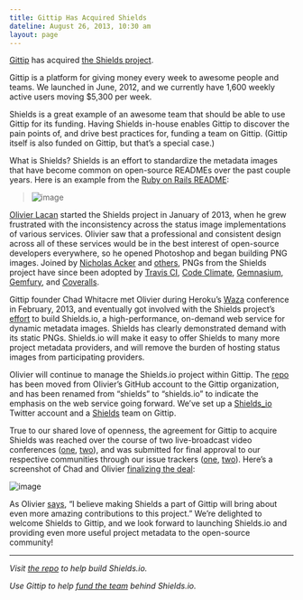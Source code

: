 ```yaml
---
title: Gittip Has Acquired Shields
dateline: August 26, 2013, 10:30 am
layout: page
---
```


<p><a href="https://www.gittip.com/">Gittip</a> has acquired <a
href="https://github.com/gittip/shields.io">the Shields project</a>.</p>

<p>Gittip is a platform for giving money every week to awesome people and teams.
We launched in June, 2012, and we currently have 1,600 weekly active users
moving $5,300 per week.</p>

<p>Shields is a great example of an awesome team that should be able to use
Gittip for its funding. Having Shields in-house enables Gittip to discover the
pain points of, <span>and drive best practices for,</span><span> funding a
team on Gittip. (Gittip itself is also funded on Gittip, but that&#8217;s a
special case.)</span></p>

<p>What is Shields? Shields is an effort to standardize the metadata images that
have become common on open-source READMEs over the past couple years. Here is an
example from the <a href="https://github.com/rails/rails#code-status">Ruby on
Rails README</a>:</p>

<blockquote>

<p><img alt="image" src="http://media.tumblr.com/24c2b64f79dd934f9a72842f852ca1c
5/tumblr_inline_ms1v1eDN5a1qz4rgp.png"/></p></blockquote>

<p><a href="https://www.gittip.com/olivierlacan/">Olivier Lacan</a><span>
started the Shields project in January of 2013, when he grew frustrated with the
inconsistency across the status image implementations of various
services. </span><span>Olivier saw that a professional and consistent design
across all of these services would be in the best interest of open-source
developers everywhere, so he opened Photoshop and began building PNG images.
Joined by </span><a href="https://www.gittip.com/ackerdev/">Nicholas
Acker</a><span> and </span><a href="https://github.com/gittip/shields.io/graphs/
contributors">others</a><span>, PNGs from the Shields project have since been
adopted by </span><a href="http://about.travis-ci.org/docs/user/status-
images/">Travis CI</a><span>, </span><a
href="https://codeclimate.com/changelog/510d4fde56b102523a0004bf">Code
Climate</a><span>, </span><a href="http://blog.tech-
angels.com/post/43141047457/gemnasium-v3-aka-gemnasium">Gemnasium</a><span>,
</span><a
href="https://twitter.com/Gemfury/status/300709469137010688">Gemfury</a><span>,
and </span><a href="https://coveralls.io/repos/hannesg/uri_template/badge.png?br
anch=master">Coveralls</a><span>.</span></p>

<p>Gittip founder Chad Whitacre met Olivier during Heroku&#8217;s <a
href="https://waza.heroku.com/">Waza</a> conference in February, 2013, and
eventually got involved with the Shields project&#8217;s <a
href="https://github.com/gittip/shields.io/issues/15">effort</a> to build
Shields.io, a high-performance, on-demand web service for dynamic metadata
images. Shields has clearly demonstrated demand with its static PNGs. Shields.io
will make it easy to offer Shields to many more project metadata providers, and
will remove the burden of hosting status images from participating
providers.</p>

<p>Olivier will continue to manage the Shields.io project within Gittip. The <a
href="https://github.com/gittip/shields.io">repo</a> has been moved from
Olivier&#8217;s GitHub account to the Gittip organization, and has been renamed
from &#8220;shields&#8221; to &#8220;shields.io&#8221; to indicate the emphasis
on the web service going forward. We&#8217;ve set up a <a
href="https://twitter.com/Shields_io">Shields_io</a> Twitter account and a <a
href="https://www.gittip.com/Shields/">Shields</a> team on Gittip.</p>

<p>True to our shared love of openness, the agreement for Gittip to acquire
Shields was reached over the course of two live-broadcast video conferences (<a
href="http://www.youtube.com/watch?v=DW_kDoeBEC0">one</a>, <a
href="http://www.youtube.com/watch?v=CZ0lgVWGSEs">two</a>), and was submitted
for final approval to our respective communities through our issue trackers (<a
href="https://github.com/gittip/shields.io/issues/43">one</a>, <a
href="https://github.com/gittip/www.gittip.com/issues/1307">two</a>).
Here&#8217;s a screenshot of Chad and Olivier <a
href="http://www.youtube.com/watch?v=CZ0lgVWGSEs#t=28m01s">finalizing the
deal</a>:</p>

<p><img alt="image" src="http://media.tumblr.com/cd1ed13bf58d335f4a28cbed0b3a6cc
5/tumblr_inline_ms55tvIsqO1qz4rgp.png"/></p>

<p><span>As Olivier </span><a href="https://github.com/gittip/www.gittip.com/iss
ues/1307#issuecomment-23113774">says</a><span>, &#8220;I believe making Shields
a part of Gittip will bring about even more amazing contributions to this
project.&#8221; </span><span>We&#8217;re delighted to welcome Shields to
Gittip, and we look forward to launching Shields.io and providing even more
useful project metadata to the open-source community!</span></p><hr>

<p><em>Visit <a href="https://github.com/gittip/shields.io">the repo</a> to
help build Shields.io.</em></p>

<p><em>Use Gittip to help <a href="https://www.gittip.com/Shields/">fund the
team</a> behind Shields.io.</em></p>
